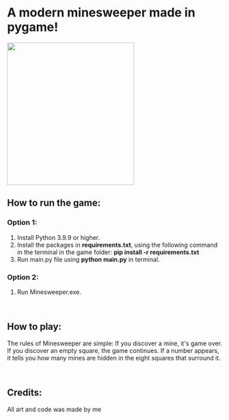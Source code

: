 # A modern  minesweeper made in pygame!
<img src="https://i.postimg.cc/KzGgdt3R/Minesweeper-Screenshot9x9.png" height="333" width="297" />

<br>

## How to run the game:

### Option 1:
1) Install Python 3.9.9 or higher.
2) Install the packages in <b>requirements.txt</b>, using the following command in the terminal in the game folder: <b>pip install -r requirements.txt</b>
3) Run main.py file using <b>python main.py</b> in terminal.

### Option 2:
1) Run Minesweeper.exe.

<br>

## How to play:
The rules of Minesweeper are simple: If you discover a mine, it's game over. If you discover an empty square, the game continues. If a number appears, it tells you how many mines are hidden in the eight squares that surround it.

<br>

## Credits:
All art and code was made by me
